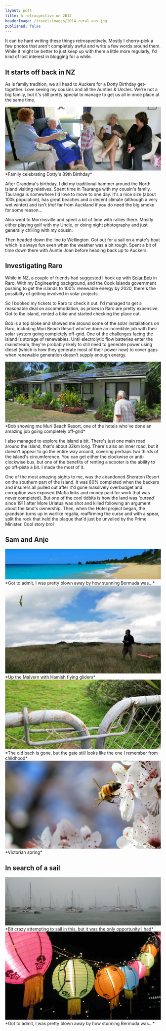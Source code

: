 ```yaml
---
layout: post
title: A retrospective on 2014
headerImage: /travel/images/2014-rural-aus.jpg
published: false
---
```


It can be hard writing these things retrospectively. Mostly I cherry-pick a few photos that aren't completely awful and write a few words around them. While it might be better to just keep up with them a little more regularly, I'd kind of lost interest in blogging for a while.

## It starts off back in NZ

As is family tradition, we all head to Auckers for a Dotty Birthday get-together. Love seeing my cousins and all the Aunties & Uncles. We're not a big family, but it's still pretty special to manage to get us all in once place at the same time.

<img src="/travel/images/2014-dotty-birthday.jpg" />  
*Family celebrating Dotty's 89th Birthday*

After Grandma's birthday, I did my traditional hammer around the North Island visiting relatives. Spent time in Tauranga with my cousin's family. Tauranga is somewhere I'd love to move to one day. It's a nice size (about 100k population), has great beaches and a decent climate (although a very wet winter) and isn't _that_ far from Auckland if you do need the big smoke for some reason...

Also went to Morrinsville and spent a bit of time with rallies there. Mostly either playing golf with my Uncle, or doing night photography and just generally chilling with my cousin.

Then headed down the line to Wellington. Got out for a sail on a mate's boat which is always fun even when the weather was a bit rough. Spent a bit of time down there with Auntie Joan before heading back up to Auckers.

## Investigating Raro

While in NZ, a couple of friends had suggested I hook up with [Solar Bob](http://solarbob.net/) in Raro. With my Engineering background, and the Cook Islands government pushing to get the islands to 100% renewable energy by 2020, there's the possibilty of getting involved in solar projects.

So I booked my tickets to Raro to check it out. I'd managed to get a reasonable deal on accommodation, as prices in Raro are pretty expensive. Got to the island, rented a bike and started checking the place out.

Bob is a top bloke and showed me around some of the solar installations on Raro, including Muri Beach Resort who've done an incredible job with their solar system going completely off-grid. One of the challenges facing the island is storage of renewables. Until electrolytic flow batteries enter the mainstream, they're probably likely to still need to generate power using diesel (which is how they generate most of their power now) to cover gaps when renewable generation doesn't supply enough energy.

<img src="/travel/images/2014-rarotonga.jpg" />  
*Bob showing me Muri Beach Resort, one of the hotels who've done an amazing job going completely off-grid*

I also managed to explore the island a bit. There's just one main road around the island, that's about 32km long. There's also an inner road, but it doesn't appear to go the entire way around, covering perhaps two thirds of the island's circumference. You can get either the clockwise or anti-clockwise bus, but one of the benefits of renting a scooter is the ability to go off-piste a bit. I made the most of it. 

One of the most amazing sights to me, was the abandoned Sheraton Resort on the southern part of the island. It was 80% completed when the backers and insurers all pulled out after it'd gone massively overbudget and corruption was exposed (Mafia links and money paid for work that was never completed). But one of the cool tidbits is how the land was _'cursed'_ since 1911 after More Uriatua was shot and killed following an argument about the land's ownership. Then, when the Hotel project began, the grandson turns up in warlike regalia, reaffirming the curse and with a spear, split the rock that held the plaque that'd just be unveiled by the Prime Minister. Cool story bro!

## Sam and Anje

<img src="/travel/images/2014-bermuda.jpg" />  
*Got to admit, I was pretty blown away by how stunning Bermuda was...*

<img src="/travel/images/2014-malverns.jpg" />  
*Up the Malvern with Hamish flying gliders*

<img src="/travel/images/2014-whangapoua.jpg" />  
*The old bach is gone, but the gate still looks like the one I remember from childhood*

<img src="/travel/images/2014-victorian-spring.jpg" />  
*Victorian spring*

## In search of a sail

<img src="/travel/images/2014-phuket.jpg" />  
*Bit crazy attempting to sail in this, but it was the only opportunity I had*



<img src="/travel/images/2014-noodle-market.jpg" />  
*Got to admit, I was pretty blown away by how stunning Bermuda was...*



